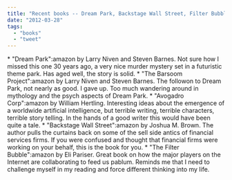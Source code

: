 ```yaml
---
title: "Recent books -- Dream Park, Backstage Wall Street, Filter Bubble, and some dreck"
date: "2012-03-28"
tags: 
  - "books"
  - "tweet"
---
```


\* "Dream Park":amazon by Larry Niven and Steven Barnes. Not sure how I missed this one 30 years ago, a very nice murder mystery set in a futuristic theme park. Has aged well, the story is solid. \* "The Barsoom Project":amazon by Larry Niven and Steven Barnes. The followon to Dream Park, not nearly as good. I gave up. Too much wandering around in mythology and the psych aspects of Dream Park. \* "Avogadro Corp":amazon by William Hertling. Interesting ideas about the emergence of a worldwide artificial intelligence, but terrible writing, terrible characters, terrible story telling. In the hands of a good writer this would have been quite a tale. \* "Backstage Wall Street":amazon by Joshua M. Brown. The author pulls the curtains back on some of the sell side antics of financial services firms. If you were confused and thought that financial firms were working on your behalf, this is the book for you. \* "The Filter Bubble":amazon by Eli Pariser. Great book on how the major players on the Internet are collaborating to feed us pablum. Reminds me that I need to challenge myself in my reading and force different thinking into my life.
